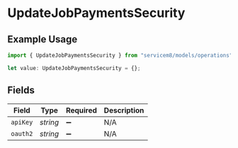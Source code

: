 # UpdateJobPaymentsSecurity

## Example Usage

```typescript
import { UpdateJobPaymentsSecurity } from "servicem8/models/operations";

let value: UpdateJobPaymentsSecurity = {};
```

## Fields

| Field              | Type               | Required           | Description        |
| ------------------ | ------------------ | ------------------ | ------------------ |
| `apiKey`           | *string*           | :heavy_minus_sign: | N/A                |
| `oauth2`           | *string*           | :heavy_minus_sign: | N/A                |